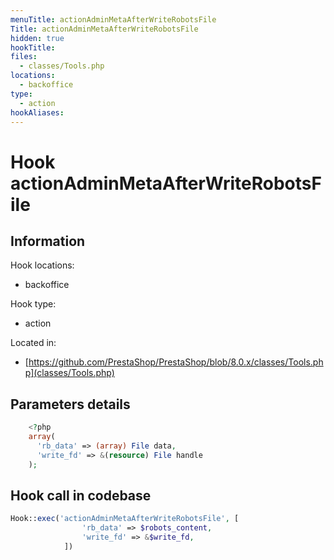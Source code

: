 ```yaml
---
menuTitle: actionAdminMetaAfterWriteRobotsFile
Title: actionAdminMetaAfterWriteRobotsFile
hidden: true
hookTitle: 
files:
  - classes/Tools.php
locations:
  - backoffice
type:
  - action
hookAliases:
---
```


# Hook actionAdminMetaAfterWriteRobotsFile

## Information

Hook locations: 
  - backoffice

Hook type: 
  - action

Located in: 
  - [https://github.com/PrestaShop/PrestaShop/blob/8.0.x/classes/Tools.php](classes/Tools.php)

## Parameters details

```php
    <?php
    array(
      'rb_data' => (array) File data,
      'write_fd' => &(resource) File handle
    );
```

## Hook call in codebase

```php
Hook::exec('actionAdminMetaAfterWriteRobotsFile', [
                'rb_data' => $robots_content,
                'write_fd' => &$write_fd,
            ])
```